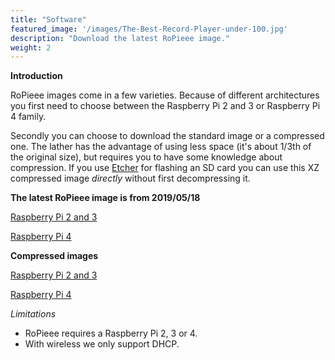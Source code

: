 ```yaml
---
title: "Software"
featured_image: '/images/The-Best-Record-Player-under-100.jpg'
description: "Download the latest RoPieee image."
weight: 2
---
```

**Introduction**

RoPieee images come in a few varieties. Because of different architectures you first need to choose between the Raspberry Pi 2 and 3 or Raspberry Pi 4 family.

Secondly you can choose to download the standard image or a compressed one. The lather has the advantage of using less space (it's about 1/3th of the original size), but requires you to have some knowledge about compression. If you use [Etcher](https://etcher.io) for flashing an SD card you can use this XZ compressed image *directly* without first decompressing it.

**The latest RoPieee image is from 2019/05/18**

 [Raspberry Pi 2 and 3](http://image.ropieee.org/20190518-ropieee-ose-stable.bin)

 [Raspberry Pi 4](http://image.ropieee.org/20190518-ropieee-ose-stable.bin)

**Compressed images**

 [Raspberry Pi 2 and 3](http://image.ropieee.org/20190518-ropieee-ose-stable.bin)

 [Raspberry Pi 4](http://image.ropieee.org/20190518-ropieee-ose-stable.bin)

*Limitations*

- RoPieee requires a Raspberry Pi 2, 3 or 4.
- With wireless we only support DHCP.
